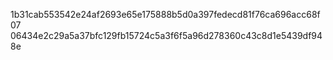 1b31cab553542e24af2693e65e175888b5d0a397fedecd81f76ca696acc68f07
06434e2c29a5a37bfc129fb15724c5a3f6f5a96d278360c43c8d1e5439df948e
